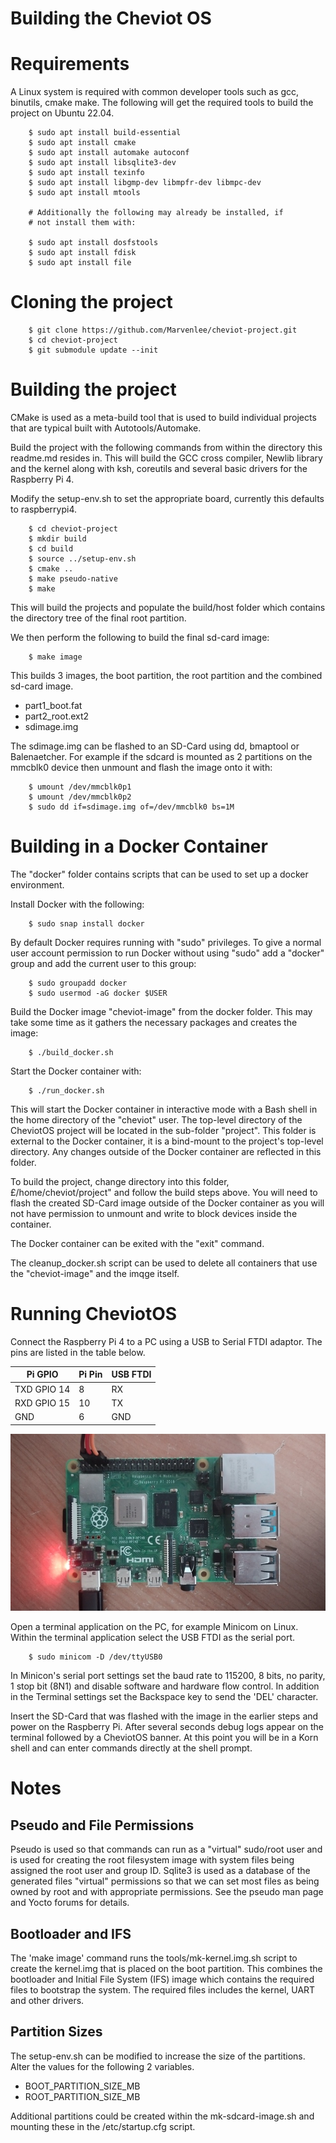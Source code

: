 # Building the Cheviot OS

# Requirements

A Linux system is required with common developer tools such as gcc, binutils, cmake make.
The following will get the required tools to build the project on Ubuntu 22.04.

```
    $ sudo apt install build-essential
    $ sudo apt install cmake
    $ sudo apt install automake autoconf
    $ sudo apt install libsqlite3-dev
    $ sudo apt install texinfo
    $ sudo apt install libgmp-dev libmpfr-dev libmpc-dev
    $ sudo apt install mtools

    # Additionally the following may already be installed, if
    # not install them with:
    
    $ sudo apt install dosfstools
    $ sudo apt install fdisk
    $ sudo apt install file
```


# Cloning the project

```
    $ git clone https://github.com/Marvenlee/cheviot-project.git
    $ cd cheviot-project
    $ git submodule update --init

```

# Building the project

CMake is used as a meta-build tool that is used to build individual projects
that are typical built with Autotools/Automake.

Build the project with the following commands from within the directory this
readme.md resides in. This will build the GCC cross compiler, Newlib library
and the kernel along with ksh, coreutils and several basic drivers for the
Raspberry Pi 4.

Modify the setup-env.sh to set the appropriate board, currently this
defaults to raspberrypi4.


```
    $ cd cheviot-project
    $ mkdir build
    $ cd build
    $ source ../setup-env.sh
    $ cmake ..
    $ make pseudo-native    
    $ make
```

This will build the projects and populate the build/host folder which contains
the directory tree of the final root partition.

We then perform the following to build the final sd-card image:

```
    $ make image
```

This builds 3 images, the boot partition, the root partition and the combined sd-card image.

  * part1\_boot.fat
  * part2\_root.ext2
  * sdimage.img

The sdimage.img can be flashed to an SD-Card using dd, bmaptool or Balenaetcher. For example
if the sdcard is mounted as 2 partitions on the mmcblk0 device then unmount and flash the image
onto it with:

```
    $ umount /dev/mmcblk0p1
    $ umount /dev/mmcblk0p2
    $ sudo dd if=sdimage.img of=/dev/mmcblk0 bs=1M

```

# Building in a Docker Container

The "docker" folder contains scripts that can be used to set up a docker environment.

Install Docker with the following:

```
    $ sudo snap install docker
```

By default Docker requires running with "sudo" privileges. To give a normal user account
permission to run Docker without using "sudo" add a "docker" group and add the current
user to this group:

```
    $ sudo groupadd docker
    $ sudo usermod -aG docker $USER
```

Build the Docker image "cheviot-image" from the docker folder. This may take some time
as it gathers the necessary packages and creates the image:

```
    $ ./build_docker.sh
```

Start the Docker container with:

```
    $ ./run_docker.sh
```

This will start the Docker container in interactive mode with a Bash shell in the home
directory of the "cheviot" user.  The top-level directory of the CheviotOS project
will be located in the sub-folder "project".  This folder is external to the Docker container,
it is a bind-mount to the project's top-level directory.  Any changes outside of the Docker
container are reflected in this folder.

To build the project, change directory into this folder, £/home/cheviot/project" and follow
the build steps above.  You will need to flash the created SD-Card image outside of the
Docker container as you will not have permission to unmount and write to block devices inside
the container.

The Docker container can be exited with the "exit" command.

The cleanup_docker.sh script can be used to delete all containers that use the "cheviot-image"
and the imqge itself.


# Running CheviotOS

Connect the Raspberry Pi 4 to a PC using a USB to Serial FTDI adaptor. The pins are
listed in the table below.


| Pi GPIO      | Pi Pin    | USB FTDI  |
| ------------ | --------- | --------- |
| TXD GPIO 14  | 8         | RX        | 
| RXD GPIO 15  | 10        | TX        | 
| GND          | 6         | GND       |


![raspberry_pi_4](images/raspberry_pi_4.jpg)


Open a terminal application on the PC, for example Minicom on Linux. Within the terminal
application select the USB FTDI as the serial port.

```
    $ sudo minicom -D /dev/ttyUSB0
```

In Minicon's serial port settings set the baud rate to 115200, 8 bits,
no parity, 1 stop bit (8N1) and disable software and hardware flow control.
In addition in the Terminal settings set the Backspace key to send the 'DEL' character.

Insert the SD-Card that was flashed with the image in the earlier steps and power on 
the Raspberry Pi.  After several seconds debug logs appear on the terminal followed by
a CheviotOS banner.  At this point you will be in a Korn shell and can enter commands
directly at the shell prompt.


# Notes

## Pseudo and File Permissions

Pseudo is used so that commands can run as a "virtual" sudo/root user and is used for
creating the root filesystem image with system files being assigned the root user
and group ID. Sqlite3 is used as a database of the generated files "virtual" permissions
so that we can set most files as being owned by root and with appropriate permissions.
See the pseudo man page and Yocto forums for details.

## Bootloader and IFS

The 'make image' command runs the tools/mk-kernel.img.sh script to create the kernel.img
that is placed on the boot partition.  This combines the bootloader and Initial File System
(IFS) image which contains the required files to bootstrap the system. The required files
includes the kernel, UART and other drivers.

## Partition Sizes

The setup-env.sh can be modified to increase the size of the partitions. Alter the
values for the following 2 variables.

  * BOOT\_PARTITION\_SIZE\_MB
  * ROOT\_PARTITION\_SIZE\_MB

Additional partitions could be created within the mk-sdcard-image.sh and mounting these
in the /etc/startup.cfg script.



